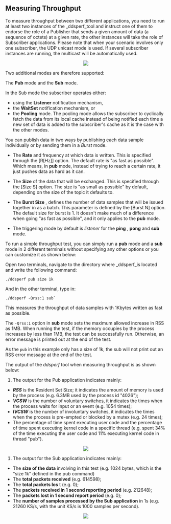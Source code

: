 ## Measuring Throughput

To measure throughput between two different applications, you need to run at least two instances of the _ddsperf_tool and instruct one of them to endorse the role of a Publisher that sends a given amount of data (a sequence of octets) at a given rate, the other instances will take the role of Subscriber applications. Please note that when your scenario involves only one subscriber, the UDP unicast mode is used. If several subscriber instances are running, the multicast will be automatically used.

<div align=center> <img src="figs/4.4-1.png"></div>

Two additional modes are therefore supported:

The **Pub** mode and the **Sub** mode.

In the Sub mode the subscriber operates either:

- using the **Listener** notification mechanism,
- the **WaitSet** notification mechanism, or
- the **Pooling** mode. The pooling mode allows the subscriber to cyclically fetch the data from its local cache instead of being notified each time a new set of data is added to the subscriber's cache as it is the case with the other modes.

You can publish data in two ways by publishing each data sample individually or by sending them in a _Burst_ mode.

- The **Rate** and frequency at which data is written. This is specified through the [R[Hz]] option. The default rate is &quot;as fast as possible&quot;. Which means, in **pub** mode, instead of trying to reach a certain rate, it just pushes data as hard as it can.

- The **Size** of the data that will be exchanged. This is specified through the [Size S] option. The size is &quot;as small as possible&quot; by default, depending on the size of the topic it defaults to.
- The **Burst Size** , defines the number of data samples that will be issued together in as a batch. This parameter is defined by the [Burst N] option. The default size for burst is 1. It doesn't make much of a difference when going &quot;as fast as possible&quot;, and it only applies to the **pub** mode.
- The triggering mode by default is _listener_ for the **ping** , **pong** and **sub** mode.

To run a simple throughput test, you can simply run a **pub** mode and a **sub** mode in 2 different terminals without specifying any other options or you can customize it as shown below:

Open two terminals, navigate to the directory where _ddsperf_is located and write the following command:
```
./ddsperf pub size 1k
```

And in the other terminal, type in:
```
./ddsperf -Qrss:1 sub`
```


This measures the throughput of data samples with 1Kbytes written as fast as possible.

The `-Qrss:1` option in **sub** mode sets the maximum allowed increase in RSS as 1MB. When running the test, if the memory occupies by the process increases by less than 1MB, the test can be successfully run. Otherwise, an error message is printed out at the end of the test.

As the `pub` in this example only has a size of 1k, the sub will not print out an RSS error message at the end of the test.

The output of the _ddsperf_ tool when measuring throughput is as shown below:

1. The output for the Pub application indicates mainly:

- _**RSS**_ is the Resident Set Size; it indicates the amount of memory is used by the process (e.g. 6.3MB used by the process id &quot;4026&quot;);
- _**VCSW**_ is the number of voluntary switches, it indicates the times when the process waits for input or an event (e.g. 1054 times);
- _**IVCSW**_ is the number of involuntary switches, it indicates the times when the process is pre-empted or blocked by a mutex (e.g. 24 times);
- The percentage of time spent executing user code and the percentage of time spent executing kernel code in a specific thread (e.g. spent 34% of the time executing the user code and 11% executing kernel code in thread &quot;pub&quot;).

<div align=center> <img src="figs/4.4-2.png"></div>

1. The output for the Sub application indicates mainly:

- The **size of the data** involving in this test (e.g. 1024 bytes, which is the &quot;size 1k&quot; defined in the pub command)
- The **total packets received** (e.g. 614598);
- The **total packets los** t (e.g. 0);
- The **packets received in 1 second reporting period** (e.g. 212648);
- The **packets lost in 1 second report period** (e.g. 0);
- The **number of samples processed by the Sub application** in 1s (e.g. 21260 KS/s, with the unit KS/s is 1000 samples per second).

<div align=center> <img src="figs/4.4-3.png"></div>